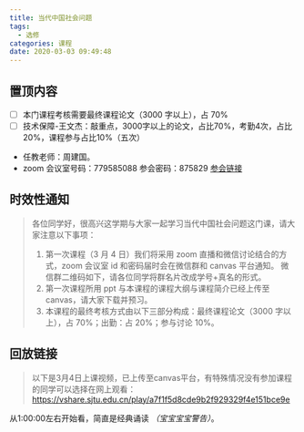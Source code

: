 ```yaml
---
title: 当代中国社会问题
tags:
  - 选修
categories: 课程
date: 2020-03-03 09:49:48
---
```


## 置顶内容

- [ ] 本门课程考核需要最终课程论文（3000 字以上），占 70%
- [ ] 技术保障-王文杰：敲重点，3000字以上的论文，占比70%，考勤4次，占比20%，课程参与占比10%（五次）
- 任教老师：周建国。
- zoom 会议室号码：779585088 参会密码：875829 [参会链接](https://zoom.us/j/779585088)

<!--more-->

## 时效性通知

> 各位同学好，很高兴这学期与大家一起学习当代中国社会问题这门课，请大家注意以下事项：
>
> 1. 第一次课程（3 月 4 日）我们将采用 zoom 直播和微信讨论结合的方式，zoom 会议室 id 和密码届时会在微信群和 canvas 平台通知。 微信群二维码如下，请各位同学将群名片改成学号+真名的形式。
> 2. 第一次课程所用 ppt 与本课程的课程大纲与课程简介已经上传至 canvas，请大家下载并预习。
> 3. 本课程的最终考核方式由以下三部分构成：最终课程论文（3000 字以上），占 70%；出勤：占 20%；参与讨论 10%。

## 回放链接

> 以下是3月4日上课视频，已上传至canvas平台，有特殊情况没有参加课程的同学可以选择在网上观看：<https://vshare.sjtu.edu.cn/play/a7f1f5d8cde9b2f929329f4e151bce9e>

从1:00:00左右开始看，简直是经典诵读 _（宝宝宝宝警告）_。

